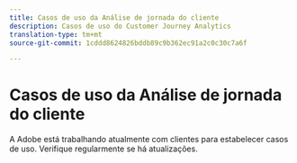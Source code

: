 ```yaml
---
title: Casos de uso da Análise de jornada do cliente
description: Casos de uso do Customer Journey Analytics
translation-type: tm+mt
source-git-commit: 1cddd8624826bddb89c9b362ec91a2c0c30c7a6f

---
```



# Casos de uso da Análise de jornada do cliente

A Adobe está trabalhando atualmente com clientes para estabelecer casos de uso. Verifique regularmente se há atualizações.

<!-- ## Report on full cross-channel customer journey for customers with high customer ID (join key) coverage

More detail here.

## Report on and visualize any event dataset in an interactive way

Details

## Combine datasets keyed off of ECID such as Analytics, Triggered Journeys, Target, and AAM data

Details.

## Report interactively on XDM data collection or Experience Edge deployments

Details

## Build "manually stitched" versions of your data to analyze

Details

## Analyze multi-channel data in Analysis Workspace even if unstitched

Details

## Combine multiple report suites

Details -->
